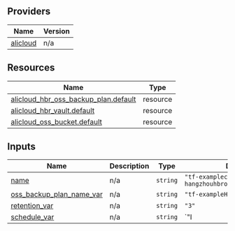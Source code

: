 <!-- BEGIN_TF_DOCS -->
## Providers

| Name | Version |
|------|---------|
| <a name="provider_alicloud"></a> [alicloud](#provider\_alicloud) | n/a |

## Resources

| Name | Type |
|------|------|
| [alicloud_hbr_oss_backup_plan.default](https://registry.terraform.io/providers/hashicorp/alicloud/latest/docs/resources/hbr_oss_backup_plan) | resource |
| [alicloud_hbr_vault.default](https://registry.terraform.io/providers/hashicorp/alicloud/latest/docs/resources/hbr_vault) | resource |
| [alicloud_oss_bucket.default](https://registry.terraform.io/providers/hashicorp/alicloud/latest/docs/resources/oss_bucket) | resource |

## Inputs

| Name | Description | Type | Default | Required |
|------|-------------|------|---------|:--------:|
| <a name="input_name"></a> [name](#input\_name) | n/a | `string` | `"tf-examplecn-hangzhouhbrossbackupplan49882"` | no |
| <a name="input_oss_backup_plan_name_var"></a> [oss\_backup\_plan\_name\_var](#input\_oss\_backup\_plan\_name\_var) | n/a | `string` | `"tf-exampleHbrOss3"` | no |
| <a name="input_retention_var"></a> [retention\_var](#input\_retention\_var) | n/a | `string` | `"3"` | no |
| <a name="input_schedule_var"></a> [schedule\_var](#input\_schedule\_var) | n/a | `string` | `"I|1602673264|PT2H"` | no |
<!-- END_TF_DOCS -->    